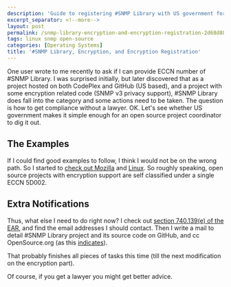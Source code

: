 ```yaml
---
description: 'Guide to registering #SNMP Library with US government for encryption export compliance, including ECCN classification and notification requirements for open source projects.'
excerpt_separator: <!--more-->
layout: post
permalink: /snmp-library-encryption-and-encryption-registration-2d68d88841bc
tags: linux snmp open-source
categories: [Operating Systems]
title: '#SNMP Library, Encryption, and Encryption Registration'
---
```

One user wrote to me recently to ask if I can provide ECCN number of #SNMP Library. I was surprised initially, but later discovered that as a project hosted on both CodePlex and GitHub (US based), and a project with some encryption related code (SNMP v3 privacy support), #SNMP Library does fall into the category and some actions need to be taken. The question is how to get compliance without a lawyer. OK. Let's see whether US government makes it simple enough for an open source project coordinator to dig it out.
<!--more-->

## The Examples

If I could find good examples to follow, I think I would not be on the wrong path. So I started to [check out Mozilla](http://hecker.org/mozilla/eccn) and [Linux](http://www.linuxjournal.com/node/7318/print). So roughly speaking, open source projects with encryption support are self classified under a single ECCN 5D002.

## Extra Notifications

Thus, what else I need to do right now? I check out [section 740.139(e) of the EAR](http://www.bis.doc.gov/index.php/forms-documents/doc_download/986-740), and find the email addresses I should contact. Then I write a mail to detail #SNMP Library project and its source code on GitHub, and cc OpenSource.org (as this [indicates](http://opensource.org/node/505)).

That probably finishes all pieces of tasks this time (till the next modification on the encryption part).

Of course, if you get a lawyer you might get better advice.
